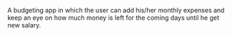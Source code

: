 A budgeting app in which the user can add his/her monthly expenses and keep an eye on how much money is left for the coming days until he get new salary.
